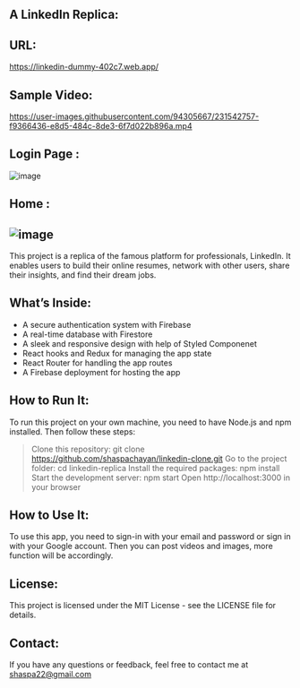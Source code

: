 A LinkedIn Replica: 
-------------------

URL:
----
https://linkedin-dummy-402c7.web.app/

Sample Video: 
------------
https://user-images.githubusercontent.com/94305667/231542757-f9366436-e8d5-484c-8de3-6f7d022b896a.mp4

Login Page :
----------
![image](https://user-images.githubusercontent.com/94305667/231536680-8738e96b-c3ce-472e-8672-e95c778ef7ab.png)

Home :
------
![image](https://user-images.githubusercontent.com/94305667/231536784-dd9c5cb3-6216-4345-9285-1a6f4f761d2a.png)
------------------------------------------------------------------------------------------------------------


This project is a replica of the famous platform for professionals, LinkedIn. It enables users to build their online resumes, network with other users, share their insights, and find their dream jobs.

What’s Inside:
--------------

- A secure authentication system with Firebase
- A real-time database with Firestore
- A sleek and responsive design with help of Styled Componenet
- React hooks and Redux for managing the app state
- React Router for handling the app routes
- A Firebase deployment for hosting the app

How to Run It:
--------------

To run this project on your own machine, you need to have Node.js and npm installed. Then follow these steps:

> Clone this repository: git clone https://github.com/shaspachayan/linkedin-clone.git
> Go to the project folder: cd linkedin-replica
> Install the required packages: npm install
> Start the development server: npm start
> Open http://localhost:3000 in your browser

How to Use It:
--------------

To use this app, you need to sign-in with your email and password or sign in with your Google account. Then you can post videos and images, more function will be accordingly.

License:
--------
This project is licensed under the MIT License - see the LICENSE file for details.

Contact:
---
If you have any questions or feedback, feel free to contact me at shaspa22@gmail.com
